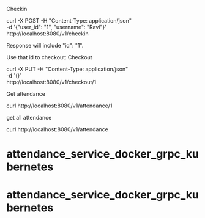Checkin

curl -X POST -H "Content-Type: application/json" \
  -d '{"user_id": "1", "username": "Ravi"}' \
  http://localhost:8080/v1/checkin

Response will include "id": "1".

Use that id to checkout:
Checkout

curl -X PUT -H "Content-Type: application/json" \
  -d '{}' \
  http://localhost:8080/v1/checkout/1

Get attendance

curl http://localhost:8080/v1/attendance/1

get all attendance

curl http://localhost:8080/v1/attendance
# attendance_service_docker_grpc_kubernetes
# attendance_service_docker_grpc_kubernetes
